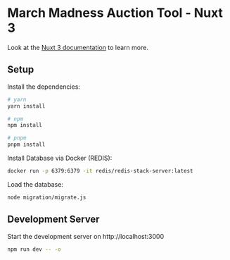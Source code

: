 # March Madness Auction Tool - Nuxt 3

Look at the [Nuxt 3 documentation](https://nuxt.com/docs/getting-started/introduction) to learn more.

## Setup

Install the dependencies:

```bash
# yarn
yarn install

# npm
npm install

# pnpm
pnpm install
```

Install Database via Docker (REDIS):

```bash
docker run -p 6379:6379 -it redis/redis-stack-server:latest
```

Load the database:

```bash
node migration/migrate.js
```

## Development Server

Start the development server on http://localhost:3000

```bash
npm run dev -- -o
```
